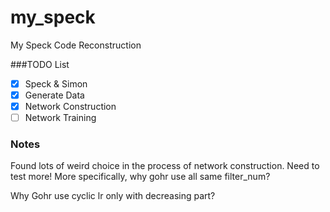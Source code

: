 # my_speck
My Speck Code Reconstruction

###TODO List
- [x]  Speck & Simon
- [x]  Generate Data
- [x]  Network Construction
- [ ]  Network Training

### Notes
Found lots of weird choice in the process of network construction. Need to test more!
More specifically, why gohr use all same filter_num?

Why Gohr use cyclic lr only with decreasing part?